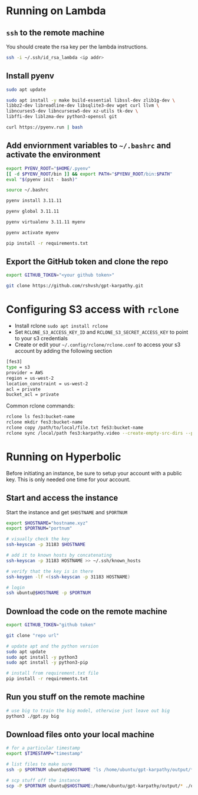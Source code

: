 # Running on Lambda

## `ssh` to the remote machine

You should create the rsa key per the lambda instructions.

```bash
ssh -i ~/.ssh/id_rsa_lambda <ip addr>
```

## Install pyenv

```bash
sudo apt update

sudo apt install -y make build-essential libssl-dev zlib1g-dev \
libbz2-dev libreadline-dev libsqlite3-dev wget curl llvm \
libncurses5-dev libncursesw5-dev xz-utils tk-dev \
libffi-dev liblzma-dev python3-openssl git

curl https://pyenv.run | bash
```

## Add enviornment variables to `~/.bashrc` and activate the environment

```bash
export PYENV_ROOT="$HOME/.pyenv"
[[ -d $PYENV_ROOT/bin ]] && export PATH="$PYENV_ROOT/bin:$PATH"
eval "$(pyenv init - bash)"

source ~/.bashrc

pyenv install 3.11.11

pyenv global 3.11.11

pyenv virtualenv 3.11.11 myenv

pyenv activate myenv

pip install -r requirements.txt
```

## Export the GitHub token and clone the repo

```bash
export GITHUB_TOKEN="<your github token>"

git clone https://github.com/rshvsh/gpt-karpathy.git
```

# Configuring S3 access with `rclone`

- Install rclone `sudo apt install rclone`
- Set `RCLONE_S3_ACCESS_KEY_ID` and `RCLONE_S3_SECRET_ACCESS_KEY` to point to your s3 credentials
- Create or edit your `~/.config/rclone/rclone.conf` to access your s3 account by adding the following section

```bash
[fes3]
type = s3
provider = AWS
region = us-west-2
location_constraint = us-west-2
acl = private
bucket_acl = private
```

Common rclone commands:

```bash
rclone ls fes3:bucket-name
rclone mkdir fes3:bucket-name
rclone copy /path/to/local/file.txt feS3:bucket-name
rclone sync /local/path fes3:karpathy.video --create-empty-src-dirs --progress
```

# Running on Hyperbolic

Before initiating an instance, be sure to setup your account with a public key. This is only needed one time for your account.

## Start and access the instance

Start the instance and get `$HOSTNAME` and `$PORTNUM`

```bash
export $HOSTNAME="hostname.xyz"
export $PORTNUM="portnum"

# visually check the key
ssh-keyscan -p 31183 $HOSTNAME

# add it to known hosts by concatenating
ssh-keyscan -p 31183 HOSTNAME >> ~/.ssh/known_hosts

# verify that the key is in there
ssh-keygen -lf <(ssh-keyscan -p 31183 HOSTNAME)

# login
ssh ubuntu@$HOSTNAME -p $PORTNUM
```

## Download the code on the remote machine

```bash
export GITHUB_TOKEN="github token"

git clone "repo url"

# update apt and the python version
sudo apt update
sudo apt install -y python3
sudo apt install -y python3-pip

# install from requirement.txt file
pip install -r requirements.txt
```

## Run you stuff on the remote machine

```bash
# use big to train the big model, otherwise just leave out big
python3 ./gpt.py big 
```

## Download files onto your local machine

```bash
# for a particular timestamp
export $TIMESTAMP="timestamp"

# list files to make sure
ssh -p $PORTNUM ubuntu@$HOSTNAME "ls /home/ubuntu/gpt-karpathy/output/*-$TIMESTAMP.*"

# scp stuff off the instance
scp -P $PORTNUM ubuntu@$HOSTNAME:/home/ubuntu/gpt-karpathy/output/* ./output
```
